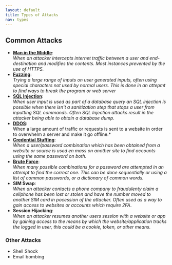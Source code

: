```yaml
---
layout: default
title: Types of Attacks
nav: types
---
```


## Common Attacks

- **[Man in the Middle](./attacks/mitm.md)**:  
*When an attacker intercepts internet traffic between a user and end-destination and modifies the contents. Most instances prevented by the use of HTTPS.*
- **[Fuzzing](./attacks/fuzzing.md)**:  
*Trying a large range of inputs on user generated inputs, often using special characters not used by normal users. This is done in an attepmt to find ways to break the program or web server*
- **[SQL Injection](./attacks/sql-injection.md)**:  
*When user input is used as part of a database query an SQL injection is possible when there isn't a sanitization step that stops a user from inputting SQL commands. Often SQL Injection attacks result in the attacker being able to obtain a database dump.*
- **[DDOS](./attacks/ddos.md)**:  
When a large amount of traffic or requests is sent to a website in order to overwhelm a server and make it go offline.*
- **[Credential Stuffing](./attacks/credential_stuffing.md)**:  
*When a user/password combination which has been obtained from a website or source is used en mass on another site to find accounts using the same password on both.*
- **[Brute Force](./attacks/credential_stuffing.md)**:  
*When many possible combinations for a password are attempted in an attempt to find the correct one. This can be done sequentially or using a list of common passwords, or a dictionary of common words.*
- **SIM Swap**:  
*When an attacker contacts a phone company to fraudulenty claim a cellphone has been lost or stolen and have the number moved to another SIM card in pocession of the attacker. Often used as a way to gain access to websites or accounts which require 2FA*.
- **Session Hijacking**:  
*When an attacker resumes another users session with a website or app by gaining access to the means by which the website/application tracks the logged in user, this could be a cookie, token, or other means.*

### Other Attacks

- Shell Shock
- Email bombing
